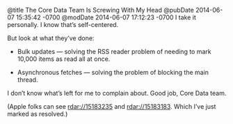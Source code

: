 @title The Core Data Team Is Screwing With My Head
@pubDate 2014-06-07 15:35:42 -0700
@modDate 2014-06-07 17:12:23 -0700
I take it personally. I know that’s self-centered.

But look at what they’ve done:

* Bulk updates — solving the RSS reader problem of needing to mark 10,000 items as read all at once.

* Asynchronous fetches — solving the problem of blocking the main thread.

I don’t know what’s left for me to complain about. Good job, Core Data team.

(Apple folks can see [rdar://15183235](rdar://15183235) and [rdar://15183183](rdar://15183183). Which I’ve just marked as resolved.)
